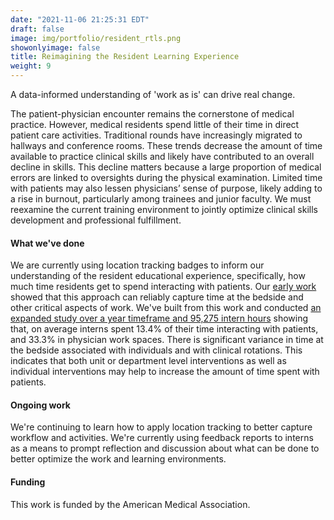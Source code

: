 ```yaml
---
date: "2021-11-06 21:25:31 EDT"
draft: false
image: img/portfolio/resident_rtls.png
showonlyimage: false
title: Reimagining the Resident Learning Experience
weight: 9
---
```


A data-informed understanding of 'work as is' can drive real change.
<!--more-->

The patient-physician encounter remains the cornerstone of medical practice. However, medical residents spend little of their time in direct patient care activities. Traditional rounds have increasingly migrated to hallways and conference rooms. These trends decrease the amount of time available to practice clinical skills and likely have contributed to an overall decline in skills. This decline matters because a large proportion of medical errors are linked to oversights during the physical examination. Limited time with patients may also lessen physicians’ sense of purpose, likely adding to a rise in burnout, particularly among trainees and junior faculty. We must reexamine the current training environment to jointly optimize clinical skills development and professional fulfillment.

#### What we've done

We are currently using location tracking badges to inform our understanding of the resident educational experience, specifically, how much time residents get to spend interacting with patients. Our [early work](https://doi.org/10.4300/JGME-D-19-00026.1) showed that this approach can reliably capture time at the bedside and other critical aspects of work. We've built from this work and conducted [an expanded study over a year timeframe and 95,275 intern hours](http://jamanetwork.com/article.aspx?doi=10.1001/jamanetworkopen.2022.15885) showing that, on average interns spent 13.4% of their time interacting with patients, and 33.3% in physician work spaces. There is significant variance in time at the bedside associated with individuals and with clinical rotations. This indicates that both unit or department level interventions as well as individual interventions may help to increase the amount of time spent with patients. 

#### Ongoing work

We're continuing to learn how to apply location tracking to better capture workflow and activities. We're currently using feedback reports to interns as a means to prompt reflection and discussion about what can be done to better optimize the work and learning environments. 

#### Funding
This work is funded by the American Medical Association.